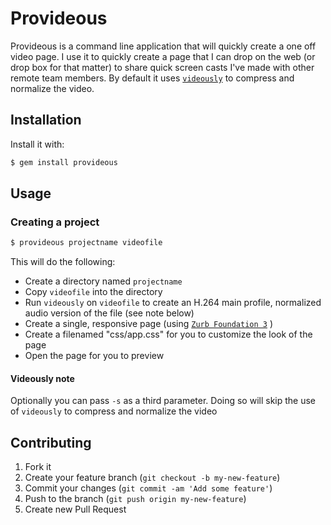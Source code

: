 # Provideous

Provideous is a command line application that will quickly create a one off video page. I use it to quickly create a page that I can drop on the web (or drop box for that matter) to share quick screen casts I've made with other remote team members. By default it uses [`videously`](https://github.com/knomedia/videously) to compress and normalize the video.

## Installation

Install it with:

```bash
$ gem install provideous
```

## Usage

### Creating a project

```bash
$ provideous projectname videofile
```

This will do the following:

* Create a directory named `projectname`
* Copy `videofile` into the directory
* Run `videously` on `videofile` to create an H.264 main profile, normalized audio version of the file (see note below)
* Create a single, responsive page (using [`Zurb Foundation 3`](http://foundation.zurb.com/) )
* Create a filenamed "css/app.css" for you to customize the look of the page
* Open the page for you to preview

#### Videously note
Optionally you can pass `-s` as a third parameter. Doing so will skip the use of `videously` to compress and normalize the video




## Contributing

1. Fork it
2. Create your feature branch (`git checkout -b my-new-feature`)
3. Commit your changes (`git commit -am 'Add some feature'`)
4. Push to the branch (`git push origin my-new-feature`)
5. Create new Pull Request
